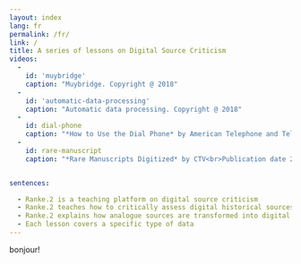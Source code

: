 ```yaml
---
layout: index
lang: fr
permalink: /fr/
link: /
title: A series of lessons on Digital Source Criticism
videos:
  -
    id: 'muybridge'
    caption: "Muybridge. Copyright @ 2018"
  -
    id: 'automatic-data-processing'
    caption: "Automatic data processing. Copyright @ 2018"
  -
    id: dial-phone
    caption: "*How to Use the Dial Phone* by American Telephone and Telegraph Co. (AT&T)<br>Publication date 1927, source: [archive.org](https://archive.org/details/HowtoUse1927)"
  -
    id: rare-manuscript
    caption: "*Rare Manuscripts Digitized* by CTV<br>Publication date 2013-07-29, source [archive.org](https://archive.org/details/Rare_Manuscripts_Digitized)"


sentences:

  - Ranke.2 is a teaching platform on digital source criticism
  - Ranke.2 teaches how to critically assess digital historical sources
  - Ranke.2 explains how analogue sources are transformed into digital representations
  - Each lesson covers a specific type of data
---
```


bonjour!
<!-- more -->
